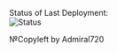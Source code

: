 Status of Last Deployment:  
![Status](https://github.com/Admiral720/repo-with-tags/actions/workflows/my_basics.yml/badge.svg?branch=main)


№Copyleft by Admiral720 
